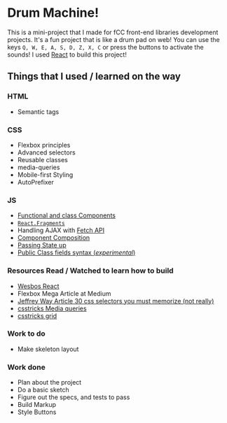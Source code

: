 # Drum Machine!

This is a mini-project that I made for fCC front-end libraries development projects. It's a fun project that is like a drum pad on web! You can use the keys `Q, W, E, A, S, D, Z, X, C` or press the buttons to activate the sounds! I used [React](https://reactjs.org/) to build this project!

## Things that I used / learned on the way

### HTML
* Semantic tags

### CSS
* Flexbox principles
* Advanced selectors
* Reusable classes
* media-queries
* Mobile-first Styling
* AutoPrefixer

### JS
* [Functional and class Components](https://reactjs.org/docs/components-and-props.html#functional-and-class-components)
* [```React.Fragments```](https://reactjs.org/docs/fragments.html)
* Handling AJAX with [Fetch API](https://developers.google.com/web/updates/2015/03/introduction-to-fetch)
* [Component Composition](https://reactjs.org/docs/components-and-props.html#composing-components)
* [Passing State up](https://reactjs.org/docs/lifting-state-up.html)
* [Public Class fields syntax (_experimental_)](https://babeljs.io/docs/en/babel-plugin-transform-class-properties/)


### Resources Read / Watched to learn how to build
* [Wesbos React](https://reactforbeginners.com/)
* Flexbox Mega Article at Medium
* [Jeffrey Way Article 30 css selectors you must memorize (not really)](https://code.tutsplus.com/tutorials/the-30-css-selectors-you-must-memorize--net-16048)
* [csstricks Media queries](https://css-tricks.com/snippets/css/media-queries-for-standard-devices/)
* [csstricks grid](https://css-tricks.com/snippets/css/complete-guide-grid/)

### Work to do
* Make skeleton layout

### Work done
* Plan about the project
* Do a basic sketch
* Figure out the specs, and tests to pass
* Build Markup
* Style Buttons